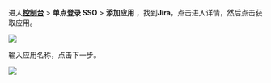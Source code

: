 <IntegrationDetailCard :title="`在 ${$localeConfig.brandName} 中创建应用`">

进入[**控制台**](https://console.authing.cn) > **单点登录 SSO** > **添加应用** ，找到**Jira**，点击进入详情，然后点击获取应用。

![](~@imagesZhCn/integration/jira/1-1.png)

输入应用名称，点击下一步。

![](~@imagesZhCn/integration/jira/1-2.png)

</IntegrationDetailCard>
